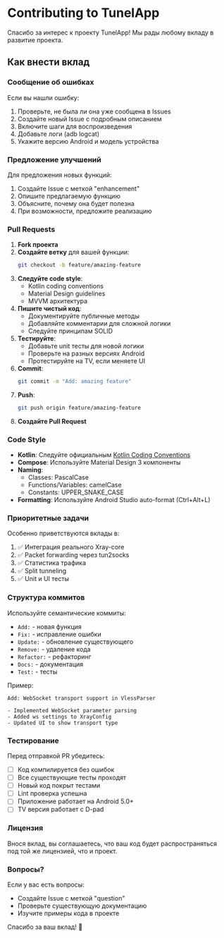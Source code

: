 # Contributing to TunelApp

Спасибо за интерес к проекту TunelApp! Мы рады любому вкладу в развитие проекта.

## Как внести вклад

### Сообщение об ошибках

Если вы нашли ошибку:
1. Проверьте, не была ли она уже сообщена в Issues
2. Создайте новый Issue с подробным описанием
3. Включите шаги для воспроизведения
4. Добавьте логи (adb logcat)
5. Укажите версию Android и модель устройства

### Предложение улучшений

Для предложения новых функций:
1. Создайте Issue с меткой "enhancement"
2. Опишите предлагаемую функцию
3. Объясните, почему она будет полезна
4. При возможности, предложите реализацию

### Pull Requests

1. **Fork проекта**
2. **Создайте ветку** для вашей функции:
   ```bash
   git checkout -b feature/amazing-feature
   ```
3. **Следуйте code style**:
   - Kotlin coding conventions
   - Material Design guidelines
   - MVVM архитектура
4. **Пишите чистый код**:
   - Документируйте публичные методы
   - Добавляйте комментарии для сложной логики
   - Следуйте принципам SOLID
5. **Тестируйте**:
   - Добавьте unit тесты для новой логики
   - Проверьте на разных версиях Android
   - Протестируйте на TV, если меняете UI
6. **Commit**:
   ```bash
   git commit -m "Add: amazing feature"
   ```
7. **Push**:
   ```bash
   git push origin feature/amazing-feature
   ```
8. **Создайте Pull Request**

### Code Style

- **Kotlin**: Следуйте официальным [Kotlin Coding Conventions](https://kotlinlang.org/docs/coding-conventions.html)
- **Compose**: Используйте Material Design 3 компоненты
- **Naming**: 
  - Classes: PascalCase
  - Functions/Variables: camelCase
  - Constants: UPPER_SNAKE_CASE
- **Formatting**: Используйте Android Studio auto-format (Ctrl+Alt+L)

### Приоритетные задачи

Особенно приветствуются вклады в:
1. ✅ Интеграция реального Xray-core
2. ✅ Packet forwarding через tun2socks
3. ✅ Статистика трафика
4. ✅ Split tunneling
5. ✅ Unit и UI тесты

### Структура коммитов

Используйте семантические коммиты:
- `Add:` - новая функция
- `Fix:` - исправление ошибки
- `Update:` - обновление существующего
- `Remove:` - удаление кода
- `Refactor:` - рефакторинг
- `Docs:` - документация
- `Test:` - тесты

Пример:
```
Add: WebSocket transport support in VlessParser

- Implemented WebSocket parameter parsing
- Added ws settings to XrayConfig
- Updated UI to show transport type
```

### Тестирование

Перед отправкой PR убедитесь:
- [ ] Код компилируется без ошибок
- [ ] Все существующие тесты проходят
- [ ] Новый код покрыт тестами
- [ ] Lint проверка успешна
- [ ] Приложение работает на Android 5.0+
- [ ] TV версия работает с D-pad

### Лицензия

Внося вклад, вы соглашаетесь, что ваш код будет распространяться под той же лицензией, что и проект.

### Вопросы?

Если у вас есть вопросы:
- Создайте Issue с меткой "question"
- Проверьте существующую документацию
- Изучите примеры кода в проекте

Спасибо за ваш вклад! 🚀







